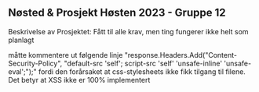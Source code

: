 ## Nøsted & Prosjekt Høsten 2023 - Gruppe 12

Beskrivelse av Prosjektet:
Fått til alle krav, men ting fungerer ikke helt som planlagt

måtte kommentere ut følgende linje "response.Headers.Add("Content-Security-Policy", "default-src 'self'; script-src 'self' 'unsafe-inline' 'unsafe-eval';");" fordi den forårsaket at css-stylesheets ikke fikk tilgang til filene. Det betyr at XSS ikke er 100% implementert
